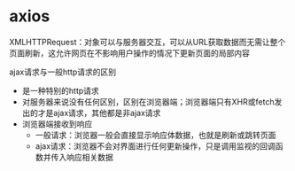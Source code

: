# axios



XMLHTTPRequest：对象可以与服务器交互，可以从URL获取数据而无需让整个页面刷新，这允许网页在不影响用户操作的情况下更新页面的局部内容



ajax请求与一般http请求的区别

* 是一种特别的http请求
* 对服务器来说没有任何区别，区别在浏览器端；浏览器端只有XHR或fetch发出的才是ajax请求，其他都是非ajax请求
* 浏览器端接收到响应
  * 一般请求：浏览器一般会直接显示响应体数据，也就是刷新或跳转页面
  * ajax请求：浏览器不会对界面进行任何更新操作，只是调用监视的回调函数并传入响应相关数据
